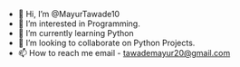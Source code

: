 - 👋 Hi, I’m @MayurTawade10
- 👀 I’m interested in Programming.
- 🌱 I’m currently learning Python
- 💞️ I’m looking to collaborate on Python Projects.
- 📫 How to reach me email - tawademayur20@gmail.com
<!---
MayurTawade10/MayurTawade10 is a ✨ special ✨ repository because its `README.md` (this file) appears on your GitHub profile.
You can click the Preview link to take a look at your changes.
--->
